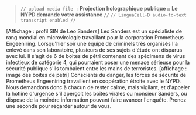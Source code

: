 ﻿> `// upload media file :` **Projection holographique publique :: Le NYPD demande votre assistance** `//`
> `// LinguaCell-D audio-to-text transcript enabled //`

[Affichage : profil SIN de Leo Sanders]
Leo Sanders est un spécialiste de rang mondial en microvirologie travaillant pour la corporation Prometheus Engeeniring. Lorsqu'hier soir une équipe de criminels très organisés l'a enlevé dans son laboratoire, plusieurs de ses sujets d'étude ont disparus avec lui. Il s'agit de 6 de boites de pétri contenant des spécimens de virus infectieux de catégorie 4, qui pourraient poser une menace sérieuse pour la sécurité publique s'ils tombaient entre les mains de terroristes.
[affichage : image des boites de pétri]
Conscients du danger, les forces de sécurité de Prometheus Engeeniring travaillent en coopération étroite avec le NYPD. Nous demandons donc à chacun de rester calme, mais vigilant, et d'appeler la hotline d'urgence s'il aperçoit les boîtes virales ou monsieur Sanders, ou dispose de la moindre information pouvant faire avancer l'enquête. Prenez une seconde pour regarder autour de vous.

